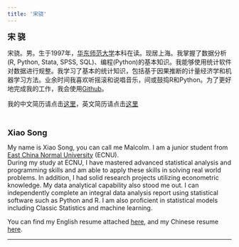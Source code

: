 ```yaml
---
title: '宋骁'
---
```


<font size=4.5>**宋 骁**</font>

宋骁。男。生于1997年，[华东师范大学](https://www.ecnu.edu.cn/)本科在读。现居上海。我掌握了数据分析(R, Python, Stata, SPSS, SQL)、编程(Python)的基本知识。我能够使用统计软件对数据进行规整。我学习了基本的统计知识，包括基于因果推断的计量经济学和机器学习方法。业余时间我喜欢听摇滚和说唱音乐，间或鼓捣R和Python。为了更好地完成我的工作，我会使用[Github](https://github.com/ECSTA7Y)。

我的中文简历请点击[这里](/zh/zhresume/)，英文简历请点击[这里](/en/enresume/)

&emsp;

<font size=4.5>**Xiao Song**</font>

My name is Xiao Song, you can call me Malcolm. I am a junior student from  [East China Normal University](http://english.ecnu.edu.cn/) (ECNU).  
During my study at ECNU, I have mastered advanced statistical analysis and programming skills and am able to apply these skills in solving real world problems. In addition, I had solid research projects utilizing econometric knowledge. My data analytical capability also stood me out. I can independently complete an integral data analysis report using statistical software such as Python and R. I am also proficient in statistical models including Classic Statistics and machine learning.

You can find my English resume attached [here](/en/enresume/), and my Chinese resume [here](/zh/zhresume/).

---




